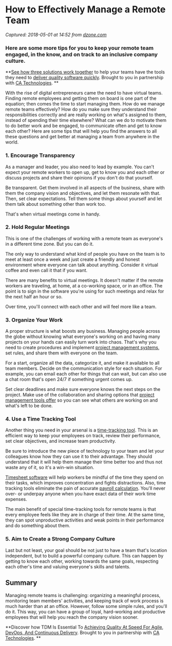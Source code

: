 # How to Effectively Manage a Remote Team

_Captured: 2018-05-01 at 14:52 from [dzone.com](https://dzone.com/articles/how-to-effectively-manage-a-remote-team?edition=376227&utm_source=Zone%20Newsletter&utm_medium=email&utm_campaign=agile%202018-05-01)_

###  Here are some more tips for you to keep your remote team engaged, in the know, and on track to an inclusive company culture. 

**[See how three solutions work together](https://dzone.com/go?i=204124&u=https%3A%2F%2Fad.doubleclick.net%2Fddm%2Ftrackclk%2FN6040.130331DZONE%2FB11226848.150413346%3Bdc_trk_aid%3D321098505%3Bdc_trk_cid%3D81553809%3Bdc_lat%3D%3Bdc_rdid%3D%3Btag_for_child_directed_treatment%3D) to help your teams have the tools they need to [deliver quality software quickly](https://dzone.com/go?i=204124&u=https%3A%2F%2Fad.doubleclick.net%2Fddm%2Ftrackclk%2FN6040.130331DZONE%2FB11226848.150123399%3Bdc_trk_aid%3D321096583%3Bdc_trk_cid%3D81552442%3Bdc_lat%3D%3Bdc_rdid%3D%3Btag_for_child_directed_treatment%3D). Brought to you in partnership with [CA Technologies](https://dzone.com/go?i=204124&u=https%3A%2F%2Fad.doubleclick.net%2Fddm%2Ftrackclk%2FN6040.130331DZONE%2FB11226848.150413346%3Bdc_trk_aid%3D321098505%3Bdc_trk_cid%3D81553809%3Bdc_lat%3D%3Bdc_rdid%3D%3Btag_for_child_directed_treatment%3D). **

With the rise of digital entrepreneurs came the need to have virtual teams. Finding remote employees and getting them on board is one part of the equation; then comes the time to start managing them. How do we manage remote teams effectively? How do you make sure they understand their responsibilities correctly and are really working on what's assigned to them, instead of spending their time elsewhere? What can we do to motivate them to do better work and be engaged, to communicate often and get to know each other? Here are some tips that will help you find the answers to all these questions and get better at managing a team from anywhere in the world.

### 1\. Encourage Transparency

As a manager and leader, you also need to lead by example. You can't expect your remote workers to open up, get to know you and each other or discuss projects and share their opinions if you don't do that yourself.

Be transparent. Get them involved in all aspects of the business, share with them the company vision and objectives, and let them resonate with that. Then, set clear expectations. Tell them some things about yourself and let them talk about something other than work too.

That's when virtual meetings come in handy.

### 2\. Hold Regular Meetings

This is one of the challenges of working with a remote team as everyone's in a different time zone. But you can do it.

The only way to understand what kind of people you have on the team is to meet at least once a week and just create a friendly and honest environment where everyone can talk about anything. Consider it virtual coffee and even call it that if you want.

There are many benefits to virtual meetings. It doesn't matter if the remote workers are traveling, at home, at a co-working space, or in an office. The point is to sign in the software you're using for such meetings and relax for the next half an hour or so.

Over time, you'll connect with each other and will feel more like a team.

### 3\. Organize Your Work

A proper structure is what boosts any business. Managing people across the globe without knowing what everyone's working on and having many projects on your hands can easily turn work into chaos. That's why you need to create procedures and implement [project management systems](https://www.actitime.com/productivity-tools/project-management-tools), set rules, and share them with everyone on the team.

For a start, organize all the data, categorize it, and make it available to all team members. Decide on the communication style for each situation. For example, you can email each other for things that can wait, but can also use a chat room that's open 24/7 if something urgent comes up.

Set clear deadlines and make sure everyone knows the next steps on the project. Make use of the collaboration and sharing options that [project management tools offer](https://www.actitime.com/features-in-detail/project-and-task-management) so you can see what others are working on and what's left to be done.

### 4\. Use a Time Tracking Tool

Another thing you need in your arsenal is a [time-tracking tool](https://www.actitime.com/time-tracking/what-is-time-tracking). This is an efficient way to keep your employees on track, review their performance, set clear objectives, and increase team productivity.

Be sure to introduce the new piece of technology to your team and let your colleagues know how they can use it to their advantage. They should understand that it will help them manage their time better too and thus not waste any of it, so it's a win-win situation.

[Timesheet software](https://www.actitime.com/features) will help workers be mindful of the time they spend on their tasks, which improves concentration and fights distractions. Also, time tracking tools eliminate the pain of accurate [payroll calculation](https://www.actitime.com/features-in-detail/project-cost-and-client-billing). You'll never over- or underpay anyone when you have exact data of their work time expenses.

The main benefit of special time-tracking tools for remote teams is that every employee feels like they are in charge of their time. At the same time, they can spot unproductive activities and weak points in their performance and do something about them.

### 5\. Aim to Create a Strong Company Culture

Last but not least, your goal should be not just to have a team that's location independent, but to build a powerful company culture. This can happen by getting to know each other, working towards the same goals, respecting each other's time and valuing everyone's skills and talents.

## Summary

Managing remote teams is challenging: organizing a meaningful process, monitoring team members' activities, and keeping track of work process is much harder than at an office. However, follow some simple rules, and you'll do it. This way, you can have a group of loyal, hard-working and productive employees that will help you reach the company vision sooner.

**Discover how TDM Is Essential To [Achieving Quality At Speed For Agile, DevOps, And Continuous Delivery](https://dzone.com/go?i=204125&u=https%3A%2F%2Fad.doubleclick.net%2Fddm%2Ftrackclk%2FN6040.130331DZONE%2FB11226848.150413345%3Bdc_trk_aid%3D321095198%3Bdc_trk_cid%3D81552443%3Bdc_lat%3D%3Bdc_rdid%3D%3Btag_for_child_directed_treatment%3D). Brought to you in partnership with [CA Technologies](https://dzone.com/go?i=204125&u=https%3A%2F%2Fad.doubleclick.net%2Fddm%2Ftrackclk%2FN6040.130331DZONE%2FB11226848.150413345%3Bdc_trk_aid%3D321095198%3Bdc_trk_cid%3D81552443%3Bdc_lat%3D%3Bdc_rdid%3D%3Btag_for_child_directed_treatment%3D). **
